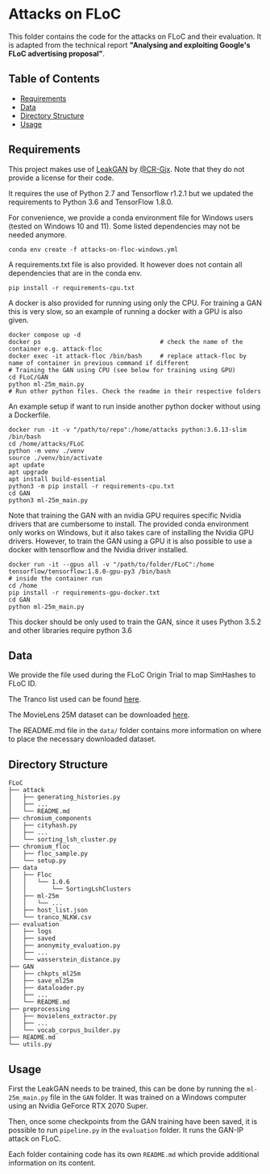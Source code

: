 # Attacks on FLoC

This folder contains the code for the attacks on FLoC and their evaluation. 
It is adapted from the technical report **"Analysing and exploiting Google's FLoC advertising proposal"**.

## Table of Contents

- [Requirements](#requirements)
- [Data](#data)
- [Directory Structure](#directory-structure)
- [Usage](#usage)


## Requirements

This project makes use of [LeakGAN](https://github.com/CR-Gjx/LeakGAN) by [@CR-Gjx](https://github.com/CR-Gjx).
Note that they do not provide a license for their code.

It requires the use of Python 2.7 and Tensorflow r1.2.1 but we updated the requirements to Python 3.6 and TensorFlow 1.8.0.

For convenience, we provide a conda environment file for Windows users (tested on Windows 10 and 11). Some listed dependencies may not be needed anymore.
```shell
conda env create -f attacks-on-floc-windows.yml
```

A requirements.txt file is also provided. It however does not contain all dependencies that are in the conda env.
```shell
pip install -r requirements-cpu.txt
```

A docker is also provided for running using only the CPU. 
For training a GAN this is very slow, so an example of running a docker with a GPU is also given.
```shell
docker compose up -d 
docker ps                                 # check the name of the container e.g. attack-floc
docker exec -it attack-floc /bin/bash     # replace attack-floc by name of container in previous command if different
# Training the GAN using CPU (see below for training using GPU)
cd FLoC/GAN
python ml-25m_main.py   
# Run other python files. Check the readme in their respective folders
```


An example setup if want to run inside another python docker without using a Dockerfile.
```shell
docker run -it -v "/path/to/repo":/home/attacks python:3.6.13-slim /bin/bash
cd /home/attacks/FLoC
python -m venv ./venv 
source ./venv/bin/activate
apt update
apt upgrade
apt install build-essential
python3 -m pip install -r requirements-cpu.txt
cd GAN
python3 ml-25m_main.py
```

Note that training the GAN with an nvidia GPU requires specific Nvidia drivers that are cumbersome to install.
The provided conda environment only works on Windows, but it also takes care of installing the Nvidia GPU drivers.
However, to train the GAN using a GPU it is also possible to use a docker with tensorflow and the Nvidia driver installed.

```shell
docker run -it --gpus all -v "/path/to/folder/FLoC":/home tensorflow/tensorflow:1.8.0-gpu-py3 /bin/bash
# inside the container run 
cd /home 
pip install -r requirements-gpu-docker.txt
cd GAN
python ml-25m_main.py
```
This docker should be only used to train the GAN, since it uses Python 3.5.2 and other libraries require python 3.6


## Data
We provide the file used during the FLoC Origin Trial to map SimHashes to FLoC ID.

The Tranco list used can be found [here](https://tranco-list.eu/list/NLKW/1000000).

The MovieLens 25M dataset can be downloaded [here](https://grouplens.org/datasets/movielens/25m/).

The README.md file in the `data/` folder contains more information on where to place the necessary downloaded dataset.

## Directory Structure

```
FLoC
├── attack
│   ├── generating_histories.py
│   ├── ...
│   └── README.md
├── chromium_components
│   ├── cityhash.py
│   ├── ...
│   └── sorting_lsh_cluster.py
├── chromium_floc
│   ├── floc_sample.py
│   └── setup.py
├── data
│   ├── Floc
│   │   └── 1.0.6
│   │       └── SortingLshClusters
│   ├── ml-25m
│   │   └── ...
│   ├── host_list.json
│   └── tranco_NLKW.csv
├── evaluation
│   ├── logs
│   ├── saved
│   ├── anonymity_evaluation.py
│   ├── ...
│   └── wasserstein_distance.py
├── GAN
│   ├── chkpts_ml25m
│   ├── save_ml25m
│   ├── dataloader.py
│   ├── ...
│   └── README.md
├── preprocessing
│   ├── movielens_extractor.py
│   ├── ...
│   └── vocab_corpus_builder.py
├── README.md
└── utils.py
```

## Usage

First the LeakGAN needs to be trained, this can be done by running the `ml-25m_main.py` file in the `GAN` folder.
It was trained on a Windows computer using an Nvidia GeForce RTX 2070 Super.

Then, once some checkpoints from the GAN training have been saved, it is possible to run `pipeline.py` in the `evaluation` folder.
It runs the GAN-IP attack on FLoC.

Each folder containing code has its own `README.md` which provide additional information on its content. 

